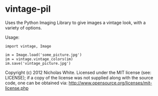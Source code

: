 vintage-pil
===========

Uses the Python Imaging Library to give images a vintage look, with a variety of options.

Usage:

    import vintage, Image

    im = Image.load('some_picture.jpg')
    im = vintage.vintage_colors(im)
    im.save('vintage_picture.jpg')

Copyright (c) 2012 Nicholas White.  Licensed under the MIT license (see: LICENSE); if a copy of the license was not supplied along with the source code, one can be obtained via: http://www.opensource.org/licenses/mit-license.php
